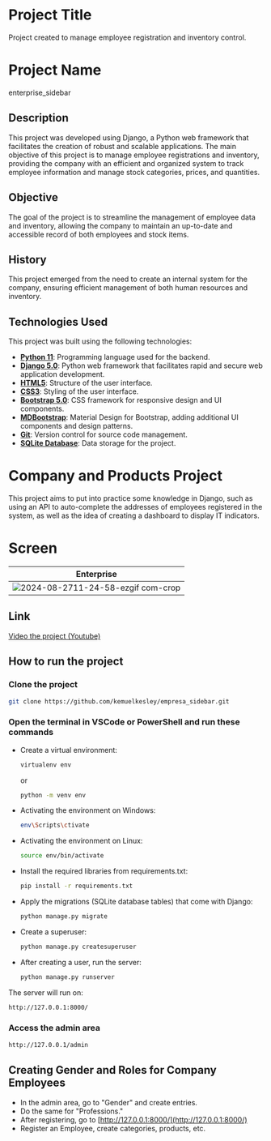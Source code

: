 # Project Title

Project created to manage employee registration and inventory control.

# Project Name

enterprise_sidebar

## Description

This project was developed using Django, a Python web framework that facilitates the creation of robust and scalable applications. The main objective of this project is to manage employee registrations and inventory, providing the company with an efficient and organized system to track employee information and manage stock categories, prices, and quantities.

## Objective

The goal of the project is to streamline the management of employee data and inventory, allowing the company to maintain an up-to-date and accessible record of both employees and stock items.

## History

This project emerged from the need to create an internal system for the company, ensuring efficient management of both human resources and inventory.


## Technologies Used

This project was built using the following technologies:

- **[Python 11](https://www.python.org/)**: Programming language used for the backend.
- **[Django 5.0](https://www.djangoproject.com/)**: Python web framework that facilitates rapid and secure web application development.
- **[HTML5](https://developer.mozilla.org/en-US/docs/Web/HTML/HTML5)**: Structure of the user interface.
- **[CSS3](https://developer.mozilla.org/en-US/docs/Web/CSS)**: Styling of the user interface.
- **[Bootstrap 5.0](https://getbootstrap.com/)**: CSS framework for responsive design and UI components.
- **[MDBootstrap](https://mdbootstrap.com/)**: Material Design for Bootstrap, adding additional UI components and design patterns.
- **[Git](https://git-scm.com/)**: Version control for source code management.
- **[SQLite Database](https://www.sqlite.org/)**: Data storage for the project.


# Company and Products Project

This project aims to put into practice some knowledge in Django, such as using an API to auto-complete the addresses of employees registered in the system, as well as the idea of creating a dashboard to display IT indicators.

# Screen


| Enterprise                                                                                     
|----------------------------------------------------------------------------------------------------|
| ![2024-08-2711-24-58-ezgif com-crop](https://github.com/user-attachments/assets/2dc6cdb7-47a8-4b12-86df-57ed290bc287) |


## Link

<a href="https://youtu.be/XmIuXdTQrJg" target="_blank">Video the project (Youtube)</a>


## How to run the project

### Clone the project

```bash
git clone https://github.com/kemuelkesley/empresa_sidebar.git
```

### Open the terminal in VSCode or PowerShell and run these commands

- Create a virtual environment:
  ```bash
  virtualenv env 
  ```
  or 
  ```bash
  python -m venv env
  ```

- Activating the environment on Windows:
  ```bash
  env\Scripts\ctivate
  ```

- Activating the environment on Linux:
  ```bash
  source env/bin/activate
  ```

- Install the required libraries from requirements.txt:
  ```bash
  pip install -r requirements.txt
  ```

- Apply the migrations (SQLite database tables) that come with Django:
  ```bash
  python manage.py migrate
  ```

- Create a superuser:
  ```bash
  python manage.py createsuperuser
  ```

- After creating a user, run the server:
  ```bash
  python manage.py runserver
  ```

The server will run on:
  ```bash
  http://127.0.0.1:8000/
  ```

### Access the admin area

  ```bash
  http://127.0.0.1/admin
  ```

## Creating Gender and Roles for Company Employees

- In the admin area, go to "Gender" and create entries.
- Do the same for "Professions."
- After registering, go to [http://127.0.0.1:8000/](http://127.0.0.1:8000/)
- Register an Employee, create categories, products, etc.

